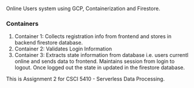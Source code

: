 Online Users system using GCP, Containerization and Firestore.

### Containers
1. Container 1: Collects registration info from frontend and stores in backend firestore database.
2. Container 2: Validates Login Information
3. Container 3: Extracts state information from database i.e. users currentl online and sends data to frontend. Maintains session from login to logout. Once logged out the state in updated in the firestore database.

This is Assignment 2 for CSCI 5410 - Serverless Data Processing.
